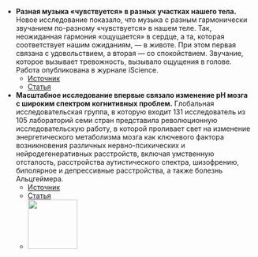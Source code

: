 
- **Разная музыка «чувствуется» в разных участках нашего тела.** Новое исследование показало, что музыка с разным гармонически звучанием по-разному «чувствуется» в нашем теле. Так, неожиданная гармония «ощущается» в сердце, а та, которая соответствует нашим ожиданиям, — в животе. При этом первая связана с удовольствием, а вторая — со спокойствием. Звучание, которое вызывает тревожность, вызывало ощущения в голове. Работа опубликована в журнале iScience.
    - [Источник](https://neuronovosti.ru/raznaya-muzyka-chuvstvuetsya-v-raznyh-uchastkah-nashego-tela/)
    - [Статья](https://www.cell.com/iscience/fulltext/S2589-0042(24)00719-3?_returnURL=https%3A%2F%2Flinkinghub.elsevier.com%2Fretrieve%2Fpii%2FS2589004224007193%3Fshowall%3Dtrue)
- **Масштабное исследование впервые связало изменение pH мозга с широким спектром когнитивных проблем.**
    Глобальная исследовательская группа, в которую входит 131 исследователь из 105 лабораторий семи стран представила революционную исследовательскую работу, в которой проливает свет на изменение энергетического метаболизма мозга как ключевого фактора возникновения различных нервно-психических и нейродегенеративных расстройств, включая умственную отсталость, расстройства аутистического спектра, шизофрению, биполярное и депрессивные расстройства, а также болезнь Альцгеймера.
    - [Источник](https://chemrar.ru/masshtabnoe-issledovanie-vpervye-svyazalo-izmenenie-ph-mozga-s-shirokim-spektrom-kognitivnyx-problem/?utm_source=telegram&utm_medium=post&utm_campaign=354)
    - [Статья](https://www.eurekalert.org/news-releases/551874)
    - <img src="https://earimediaprodweb.azurewebsites.net/Api/v1/Multimedia/687dc97d-e174-482d-8ee7-b31ca7a8b80e/Rendition/low-res/Content/Public" width="100px" />